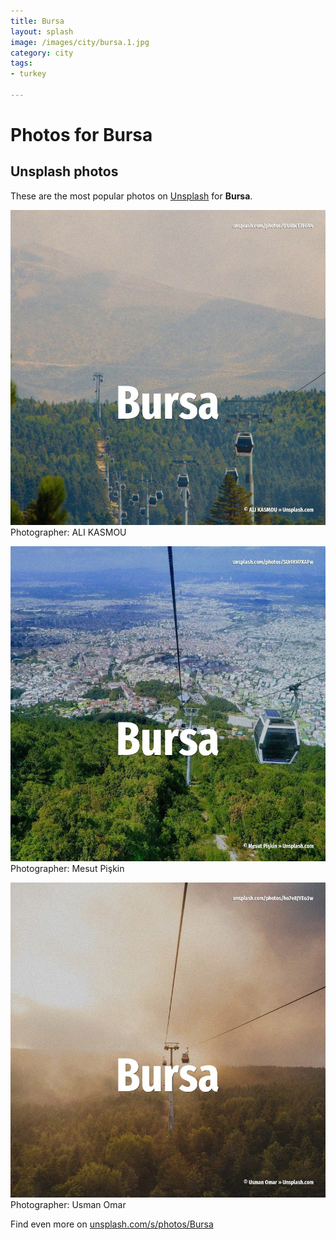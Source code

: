 ```yaml
---
title: Bursa
layout: splash
image: /images/city/bursa.1.jpg
category: city
tags:
- turkey

---
```

# Photos for Bursa
 
## Unsplash photos
These are the most popular photos on [Unsplash](https://unsplash.com) for **Bursa**.
 
![Bursa](/images/city/bursa.1.jpg)
Photographer:  ALI KASMOU
 
![Bursa](/images/city/bursa.2.jpg)
Photographer:  Mesut Pişkin
 
![Bursa](/images/city/bursa.3.jpg)
Photographer:  Usman Omar
 
Find even more on [unsplash.com/s/photos/Bursa](https://unsplash.com/s/photos/Bursa)
 
